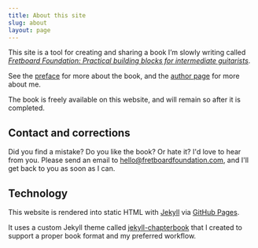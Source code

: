 ```yaml
---
title: About this site
slug: about
layout: page
---
```


This site is a tool for creating and sharing a book I’m slowly writing called
[_Fretboard Foundation: Practical building blocks for intermediate guitarists_](book.html).

See the [preface](preface.html) for more about the book, 
and the [author page](author.html) for more about me.

The book is freely available on this website, 
and will remain so after it is completed. 

## Contact and corrections

Did you find a mistake? Do you like the book? Or hate it? I'd love to hear from you.
Please send an email to 
[hello@fretboardfoundation.com](mailto:hello@fretboardfoundation.com),
and I'll get back to you as soon as I can.

## Technology

This website is rendered into static HTML with [Jekyll](https://jekyllrb.com/) via [GitHub Pages](https://pages.github.com/).

It uses a custom Jekyll theme called [jekyll-chapterbook](https://github.com/jasongrimes/jekyll-chapterbook)
that I created to support a proper book format and my preferred workflow.

